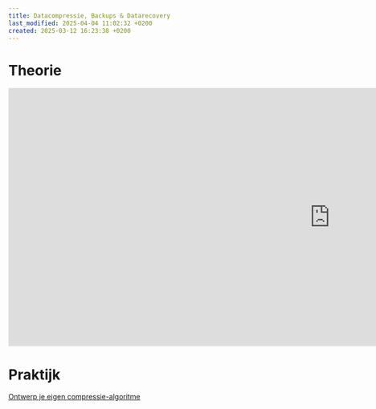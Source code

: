 ```yaml
---
title: Datacompressie, Backups & Datarecovery
last_modified: 2025-04-04 11:02:32 +0200
created: 2025-03-12 16:23:38 +0200
---
```


# Theorie

<iframe src="https://docs.google.com/presentation/d/e/2PACX-1vQjmBdZ7PIlVqBnDr29IkpB5RfcuqDvK2q21EYqo95TsohDu2I0VzbbYotMUo45Uw/embed?start=false&loop=false&delayms=3000" frameborder="0" width="1280" height="515" allowfullscreen="true" mozallowfullscreen="true" webkitallowfullscreen="true"></iframe>

# Praktijk

[Ontwerp je eigen compressie-algoritme](Opdracht-compressie-algoritme)
